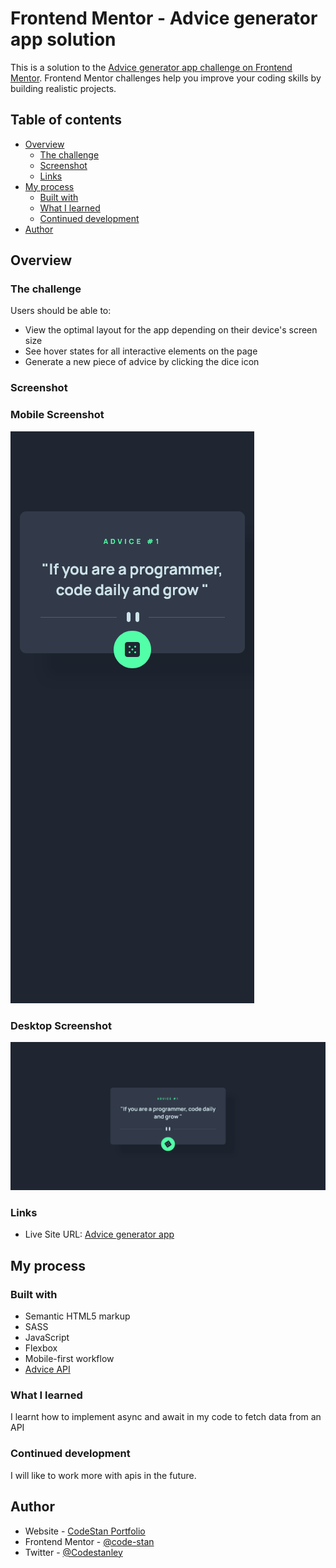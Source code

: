 # Frontend Mentor - Advice generator app solution

This is a solution to the [Advice generator app challenge on Frontend Mentor](https://www.frontendmentor.io/challenges/advice-generator-app-QdUG-13db). Frontend Mentor challenges help you improve your coding skills by building realistic projects.

## Table of contents

- [Overview](#overview)
  - [The challenge](#the-challenge)
  - [Screenshot](#screenshot)
  - [Links](#links)
- [My process](#my-process)
  - [Built with](#built-with)
  - [What I learned](#what-i-learned)
  - [Continued development](#continued-development)
- [Author](#author)

## Overview

### The challenge

Users should be able to:

- View the optimal layout for the app depending on their device's screen size
- See hover states for all interactive elements on the page
- Generate a new piece of advice by clicking the dice icon

### Screenshot

### Mobile Screenshot

![mobile-preview](./screenshots/mobile-screenshot.png)

### Desktop Screenshot

![desktop-preview](./screenshots/desktop-screenshot.png)

### Links

- Live Site URL: [Advice generator app](https://advice-generator-appproject.netlify.app)

## My process

### Built with

- Semantic HTML5 markup
- SASS
- JavaScript
- Flexbox
- Mobile-first workflow
- [Advice API](https://api.adviceslip.com/advice)

### What I learned

I learnt how to implement async and await in my code to fetch data from an API

### Continued development

I will like to work more with apis in the future.

## Author

- Website - [CodeStan Portfolio](https://codestan.netlify.app/)
- Frontend Mentor - [@code-stan](https://www.frontendmentor.io/profile/code-stan)
- Twitter - [@Codestanley](https://www.twitter.com/codestanley)
